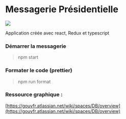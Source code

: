 # Messagerie Présidentielle

![](https://upload.wikimedia.org/wikipedia/fr/thumb/c/c4/Logo_de_la_pr%C3%A9sidence_de_la_R%C3%A9publique_%282018%29.svg/512px-Logo_de_la_pr%C3%A9sidence_de_la_R%C3%A9publique_%282018%29.svg.png)

Application créée avec react, Redux et typescript

### Démarrer la messagerie

> npm start

### Formater le code (prettier)

> npm run format

### Ressource graphique :

[https://gouvfr.atlassian.net/wiki/spaces/DB/overview](https://gouvfr.atlassian.net/wiki/spaces/DB/overview)

